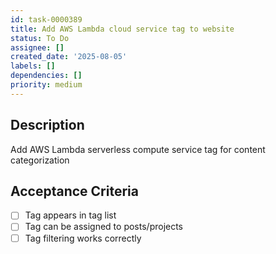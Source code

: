 ```yaml
---
id: task-0000389
title: Add AWS Lambda cloud service tag to website
status: To Do
assignee: []
created_date: '2025-08-05'
labels: []
dependencies: []
priority: medium
---
```


## Description

Add AWS Lambda serverless compute service tag for content categorization

## Acceptance Criteria

- [ ] Tag appears in tag list
- [ ] Tag can be assigned to posts/projects
- [ ] Tag filtering works correctly
